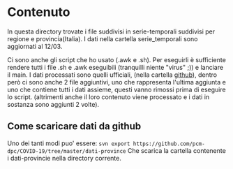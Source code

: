 # Contenuto
In questa directory trovate i file suddivisi in serie-temporali suddivisi per regione e provincia(Italia). I dati nella cartella serie_temporali sono aggiornati al 12/03.

Ci sono anche gli script che ho usato (.awk e .sh). Per eseguirli è sufficiente rendere tutti i file .sh e .awk eseguibili (tranquilli niente "virus" ;)) e lanciare il main.
I dati processati sono quelli ufficiali, (nella cartella [github](https://github.com/pcm-dpc/COVID-19/tree/master/dati-province)), dentro però ci sono anche 2 file aggiuntivi, uno che rappresenta l'ultima aggiunta e uno che contiene tutti i dati assieme, questi vanno rimossi prima di eseguire lo script. (altrimenti anche il loro contenuto viene processato e i dati in sostanza sono aggiunti 2 volte).

## Come scaricare dati da github
Uno dei tanti modi puo' essere:
`svn export https://github.com/pcm-dpc/COVID-19/tree/master/dati-province`
Che scarica la cartella contenente i dati-provincie nella directory corrente.
